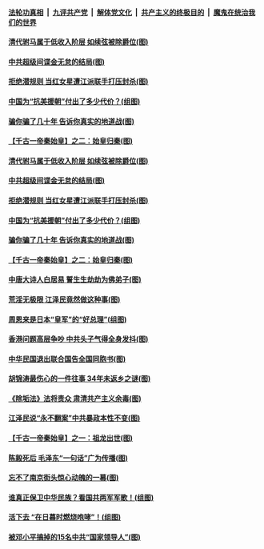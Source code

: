 

####  [法轮功真相](../../../../basic/blob/master/README.md?t=08090931) &nbsp;|&nbsp; [九评共产党](../../../../9ping.md/blob/master/README.md?t=08090931) &nbsp;|&nbsp; [解体党文化](../../../../jtdwh.md/blob/master/README.md?t=08090931)  &nbsp;|&nbsp; [共产主义的终极目的](../../../../gczydzjmd.md/blob/master/README.md?t=08090931) &nbsp;|&nbsp; [魔鬼在统治我们的世界](../../../../mgztzwmdsj.md/blob/master/README.md?t=08090931) 

#### [清代驸马属于低收入阶层 如续弦被除爵位(图)](../pages/p6/941989.md?t=08090931) 

#### [中共超级间谍金无怠的结局(图)](../pages/p6/942032.md?t=08090931) 

#### [拒绝潜规则 当红女星遭江派联手打压封杀(图)](../pages/p6/941649.md?t=08090931) 

#### [中国为“抗美援朝”付出了多少代价？(组图)](../pages/p6/941566.md?t=08090931) 

#### [骗你骗了几十年 告诉你真实的地道战(图)](../pages/p6/941658.md?t=08090931) 

#### [【千古一帝秦始皇】之二：始皇归秦(图)](../pages/p6/941409.md?t=08090931) 

#### [清代驸马属于低收入阶层 如续弦被除爵位(图)](../pages/p6/941989.md?t=08090931) 

#### [中共超级间谍金无怠的结局(图)](../pages/p6/942032.md?t=08090931) 

#### [拒绝潜规则 当红女星遭江派联手打压封杀(图)](../pages/p6/941649.md?t=08090931) 

#### [中国为“抗美援朝”付出了多少代价？(组图)](../pages/p6/941566.md?t=08090931) 

#### [骗你骗了几十年 告诉你真实的地道战(图)](../pages/p6/941658.md?t=08090931) 

#### [【千古一帝秦始皇】之二：始皇归秦(图)](../pages/p6/941409.md?t=08090931) 

#### [中唐大诗人白居易 誓生生劫劫为佛弟子(图)](../pages/p6/940978.md?t=08090931) 

#### [荒淫无极限 江泽民竟然做这种事(图)](../pages/p6/941644.md?t=08090931) 

#### [周恩来是日本“皇军”的“好总理”(组图)](../pages/p6/941267.md?t=08090931) 

#### [香港问题高层争吵 中共头子气得全身发抖(图)](../pages/p6/937974.md?t=08090931) 

#### [中华民国退出联合国告全国同胞书(图)](../pages/p6/941721.md?t=08090931) 

#### [胡锦涛最伤心的一件往事 34年未返乡之谜(图)](../pages/p6/941641.md?t=08090931) 

#### [《除垢法》法将责众 肃清共产主义余毒(图)](../pages/p6/940506.md?t=08090931) 

#### [江泽民说“永不翻案”中共暴政本性不变(图)](../pages/p6/940129.md?t=08090931) 

#### [【千古一帝秦始皇】之一：祖龙出世(图)](../pages/p6/941408.md?t=08090931) 

#### [陈毅死后 毛泽东“一句话”广为传播(图)](../pages/p6/941648.md?t=08090931) 

#### [忘不了南京街头惊心动魄的一幕(图)](../pages/p6/940295.md?t=08090931) 

#### [谁真正保卫中华民族？看国共两军军歌！(组图)](../pages/p6/940537.md?t=08090931) 

#### [活下去 “在日暮时燃烧咆哮”！(组图)](../pages/p6/940475.md?t=08090931) 

#### [被邓小平搞掉的15名中共“国家领导人”(图)](../pages/p6/937973.md?t=08090931) 

